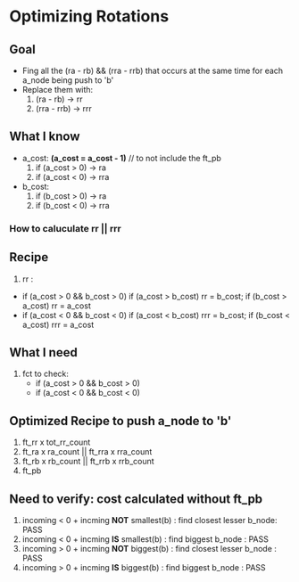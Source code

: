 # Optimizing Rotations

## Goal
+ Fing all the (ra - rb) && (rra - rrb) that occurs at the same time for each a_node being push to 'b'
+ Replace them with:
  1. (ra - rb) -> rr
  2. (rra - rrb) -> rrr

## What I know
+ a_cost: **(a_cost = a_cost - 1)** // to not include the ft_pb
  1. if (a_cost > 0) -> ra
  2. if (a_cost < 0) -> rra
+ b_cost:
  1. if (b_cost > 0) -> ra
  2. if (b_cost < 0) -> rra

### How to caluculate rr || rrr
## Recipe
1. rr :
+ if (a_cost > 0 && b_cost > 0)
	if (a_cost > b_cost)
		 rr = b_cost;
	if (b_cost > a_cost)
		  rr = a_cost
+ if (a_cost < 0 && b_cost < 0)
	if (a_cost < b_cost)
		 rrr = b_cost;
	if (b_cost < a_cost)
		  rrr = a_cost
  
## What I need
1. fct to check:
	+ if (a_cost > 0 && b_cost > 0)
	+ if (a_cost < 0 && b_cost < 0)

## Optimized Recipe to push a_node to 'b'
1. ft_rr  x  tot_rr_count
2. ft_ra  x  ra_count || ft_rra  x  rra_count
3. ft_rb  x  rb_count || ft_rrb  x  rrb_count
4. ft_pb

## Need to verify: cost calculated without ft_pb
1. incoming < 0 + incming **NOT** smallest(b) : find closest lesser b_node: PASS
2. incoming < 0 + incming **IS** smallest(b) : find biggest b_node : PASS
3. incoming > 0 + incming **NOT** biggest(b) : find closest lesser b_node : PASS
4. incoming > 0 + incming **IS** biggest(b) : find biggest b_node : PASS